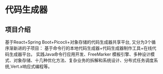 # 代码生成器

## 项目介绍

基于React+Spring Boot+Picocli+对象存储的代码生成器共享平台, 
又分为3个循序渐新进的子项目：
基于命令行的本地代码生成器+代码生成器制作工具+在线代码生成器平台。
实践Java命令行应用开发、FreeMarker 模板引擎、多种设计模式、对象存储、十几种优化方法、复杂业务的拆解和系统设计、分布式任务调度系统,Vert.x响应式编程等。

